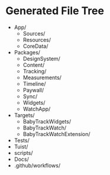 # Generated File Tree

- App/
  - Sources/
  - Resources/
  - CoreData/
- Packages/
  - DesignSystem/
  - Content/
  - Tracking/
  - Measurements/
  - Timeline/
  - Paywall/
  - Sync/
  - Widgets/
  - WatchApp/
- Targets/
  - BabyTrackWidgets/
  - BabyTrackWatch/
  - BabyTrackWatchExtension/
- Tests/
- Tuist/
- scripts/
- Docs/
- .github/workflows/

